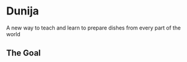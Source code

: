 # Dunija

A new way to teach and learn to prepare dishes from every part of the world

## The Goal

